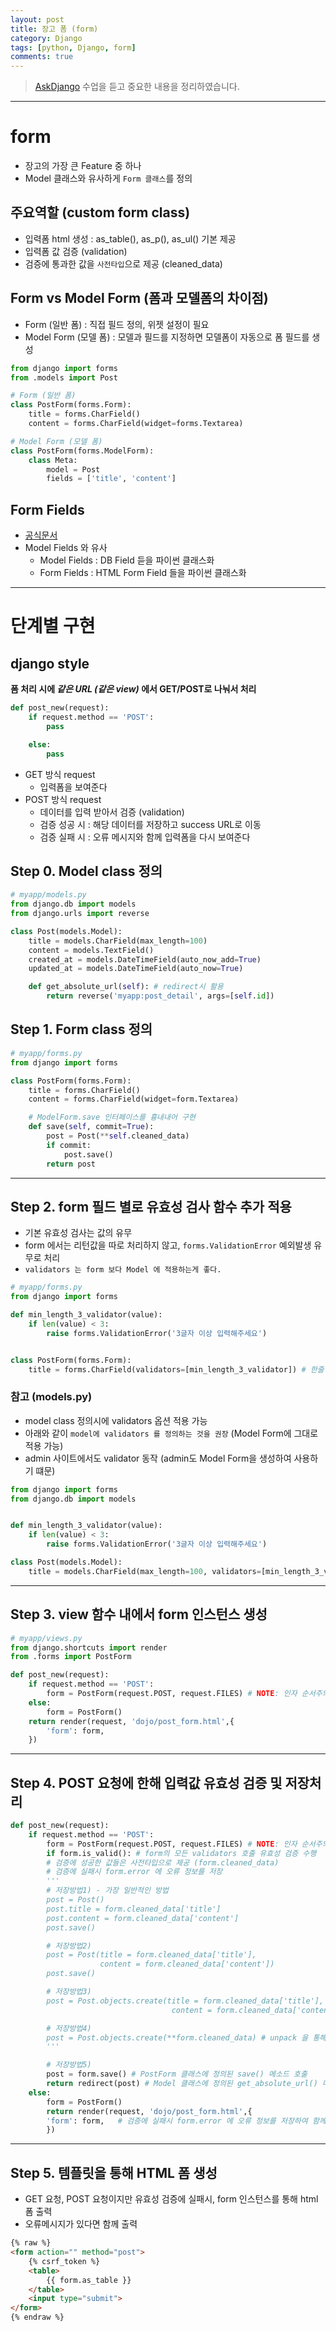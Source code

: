 ```yaml
---
layout: post
title: 장고 폼 (form)
category: Django
tags: [python, Django, form]
comments: true
---
```


> [AskDjango](https://nomade.kr/vod/django) 수업을 듣고 중요한 내용을 정리하였습니다.

---

# form
- 장고의 가장 큰 Feature 중 하나
- Model 클래스와 유사하게 `Form 클래스`를 정의

## 주요역할 (custom form class)
- 입력폼 html 생성 : as_table(), as_p(), as_ul() 기본 제공
- 입력폼 값 검증 (validation)
- 검증에 통과한 값을 `사전타입`으로 제공 (cleaned_data)

## Form vs Model Form (폼과 모델폼의 차이점)
- Form (일반 폼) : 직접 필드 정의, 위젯 설정이 필요
- Model Form (모델 폼) : 모델과 필드를 지정하면 모델폼이 자동으로 폼 필드를 생성

```python
from django import forms
from .models import Post

# Form (일반 폼)
class PostForm(forms.Form):
	title = forms.CharField()
	content = forms.CharField(widget=forms.Textarea)

# Model Form (모델 폼)
class PostForm(forms.ModelForm):
	class Meta:
		model = Post
		fields = ['title', 'content']
```


## Form Fields
- [공식문서](https://docs.djangoproject.com/en/1.10/ref/forms/fields/)
- Model Fields 와 유사
	- Model Fields : DB Field 듣을 파이썬 클래스화
	- Form Fields : HTML Form Field 들을 파이썬 클래스화

---

# 단계별 구현

## django style
**폼 처리 시에 _같은 URL (같은 view)_ 에서 GET/POST로 나눠서 처리**

```python
def post_new(request):
	if request.method == 'POST':
		pass

	else:
		pass
```

- GET 방식 request
	- 입력폼을 보여준다
- POST 방식 request
	- 데이터를 입력 받아서 검증 (validation)
	- 검증 성공 시 : 해당 데이터를 저장하고 success URL로 이동
	- 검증 실패 시 : 오류 메시지와 함께 입력폼을 다시 보여준다


## Step 0. Model class 정의

```python
# myapp/models.py
from django.db import models
from django.urls import reverse

class Post(models.Model):
    title = models.CharField(max_length=100)
    content = models.TextField()
    created_at = models.DateTimeField(auto_now_add=True)
    updated_at = models.DateTimeField(auto_now=True)

	def get_absolute_url(self): # redirect시 활용
        return reverse('myapp:post_detail', args=[self.id])
```

## Step 1. Form class 정의

```python
# myapp/forms.py
from django import forms

class PostForm(forms.Form):
	title = forms.CharField()
	content = forms.CharField(widget=form.Textarea)

	# ModelForm.save 인터페이스를 흉내내어 구현
	def save(self, commit=True):
		post = Post(**self.cleaned_data)
		if commit:
			post.save()
		return post
```

---

## Step 2. form 필드 별로 유효성 검사 함수 추가 적용  
- 기본 유효성 검사는 값의 유무  
- form 에서는 리턴값을 따로 처리하지 않고, `forms.ValidationError` 예외발생 유무로 처리
- `validators 는 form 보다 Model 에 적용하는게 좋다.`

```python
# myapp/forms.py
from django import forms

def min_length_3_validator(value):
	if len(value) < 3:
		raise forms.ValidationError('3글자 이상 입력해주세요')


class PostForm(forms.Form):
	title = forms.CharField(validators=[min_length_3_validator]) # 한줄 문자입력창, 커스텀 validators 옵션 지정 가능
```

### 참고 (models.py)

- model class 정의시에 validators 옵션 적용 가능
- 아래와 같이 `model에 validators 를 정의하는 것을 권장` (Model Form에 그대로 적용 가능)
- admin 사이트에서도 validator 동작 (admin도 Model Form을 생성하여 사용하기 떄문)

```python
from django import forms
from django.db import models


def min_length_3_validator(value):
	if len(value) < 3:
		raise forms.ValidationError('3글자 이상 입력해주세요')

class Post(models.Model):
	title = models.CharField(max_length=100, validators=[min_length_3_validator])
```

---

## Step 3. view 함수 내에서 form 인스턴스 생성

```python
# myapp/views.py
from django.shortcuts import render
from .forms import PostForm

def post_new(request):
	if request.method == 'POST':
		form = PostForm(request.POST, request.FILES) # NOTE: 인자 순서주의 POST, FILES
	else:
		form = PostForm()
	return render(request, 'dojo/post_form.html',{
		'form': form,
	})

```



---

## Step 4. POST 요청에 한해 입력값 유효성 검증 및 저장처리

```python
def post_new(request):
	if request.method == 'POST':
		form = PostForm(request.POST, request.FILES) # NOTE: 인자 순서주의 POST, FILES
		if form.is_valid(): # form의 모든 validators 호출 유효성 검증 수행
		# 검증에 성공한 값들은 사전타입으로 제공 (form.cleaned_data)
		# 검증에 실패시 form.error 에 오류 정보를 저장
		'''
		# 저장방법1) - 가장 일반적인 방법
		post = Post()
		post.title = form.cleaned_data['title']
		post.content = form.cleaned_data['content']
		post.save()

		# 저장방법2)
		post = Post(title = form.cleaned_data['title'],
					content = form.cleaned_data['content'])
		post.save()

		# 저장방법3)
		post = Post.objects.create(title = form.cleaned_data['title'],
									content = form.cleaned_data['content'])

		# 저장방법4)
		post = Post.objects.create(**form.cleaned_data) # unpack 을 통해 방법3과 같이 저장
		'''

		# 저장방법5)
		post = form.save() # PostForm 클래스에 정의된 save() 메소드 호출
		return redirect(post) # Model 클래스에 정의된 get_absolute_url() 메소드 호출
	else:
		form = PostForm()
		return render(request, 'dojo/post_form.html',{
		'form': form, 	# 검증에 실패시 form.error 에 오류 정보를 저장하여 함께 렌더링
		})
```

---

## Step 5. 템플릿을 통해 HTML 폼 생성
- GET 요청, POST 요청이지만 유효성 검증에 실패시, form 인스턴스를 통해 html 폼 출력
- 오류메시지가 있다면 함께 출력

```html
{% raw %}
<form action="" method="post">
	{% csrf_token %}
	<table>
		{{ form.as_table }}
	</table>
	<input type="submit">
</form>
{% endraw %}
```
